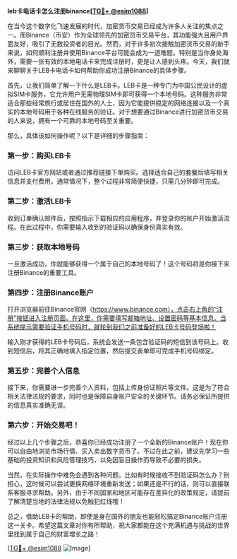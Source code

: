 **leb卡电话卡怎么注册binance[[TG💪+ @esim1088](https://t.me/s/esim1088)]**

在当今这个数字化飞速发展的时代，加密货币交易已经成为许多人关注的焦点之一。而Binance（币安）作为全球领先的加密货币交易平台，其功能强大且用户界面友好，吸引了无数投资者的目光。然而，对于许多初次接触加密货币交易的新手来说，如何顺利注册并使用Binance平台可能会成为一道难题。特别是当你身处海外，需要一张有效的本地电话卡来完成注册时，更是让人感到头疼。今天，我们就来聊聊关于LEB卡电话卡如何帮助你成功注册Binance的具体步骤。

首先，让我们简单了解一下什么是LEB卡。LEB卡是一种专门为中国公民设计的虚拟SIM卡服务，它允许用户无需物理SIM卡即可获得一个本地号码。这种服务非常适合那些经常旅行或居住在国外的人士，因为它能提供稳定的网络连接以及一个真实的本地号码用于各种在线服务的验证。对于想要通过Binance进行加密货币交易的人来说，拥有一个可靠的本地号码至关重要。

那么，具体该如何操作呢？以下是详细的步骤指南：

### 第一步：购买LEB卡

访问LEB卡官方网站或者通过推荐链接下单购买。选择适合自己的套餐后填写相关信息并支付费用。通常情况下，整个过程非常简便快捷，只需几分钟即可完成。

### 第二步：激活LEB卡

收到订单确认邮件后，按照指示下载相应的应用程序，并登录你的账户开始激活流程。在此过程中，你需要输入收到的验证码以确保身份真实有效。

### 第三步：获取本地号码

一旦激活成功，你就能够获得一个属于自己的本地号码了！这个号码将是你接下来注册Binance的重要工具。

### 第四步：注册Binance账户

打开浏览器前往Binance官网（https://www.binance.com），点击右上角的“注册”按钮进入注册页面。在这里，你需要填写邮箱地址、设置密码等基本信息。当系统提示需要验证手机号码时，就轮到我们之前准备好的LEB卡号码登场啦！

输入刚才获得的LEB卡号码后，系统会发送一条包含验证码的短信到该号码上。收到短信后，将其正确地填入指定位置，然后提交表单即可完成手机号码绑定。

### 第五步：完善个人信息

接下来，你需要进一步完善个人资料，包括上传身份证照片等文件。这是为了符合相关法律法规的要求，同时也是保障自身账户安全的关键环节。请务必保证所提供的信息真实准确无误。

### 第六步：开始交易吧！

经过以上几个步骤之后，恭喜你已经成功注册了一个全新的Binance账户！现在你可以自由地浏览市场行情、买入卖出数字货币了。不过在此之前，建议先学习一些基础的投资知识和风险管理技巧，以免因盲目操作而导致不必要的损失。

当然，在实际操作中难免会遇到各种问题。比如有时候接收不到验证码怎么办？别担心，这时候可以尝试更换网络环境重新发送；如果还是不行的话，则可以直接联系客服寻求帮助。另外，由于不同国家和地区可能存在差异化的政策规定，请提前了解清楚当地的法律法规以免触犯红线哦！

总之，借助LEB卡的帮助，即使是身在国外的朋友也能轻松搞定Binance账户注册这一关卡。希望这篇文章对你有所帮助，祝大家都能在这个充满机遇与挑战的世界里找到属于自己的财富增长之路！

[[TG💪+ @esim1088](https://t.me/s/esim1088) ![Image](https://i.postimg.cc/4NQfJmqS/Snipaste-2025-05-13-00-14-12.png)]